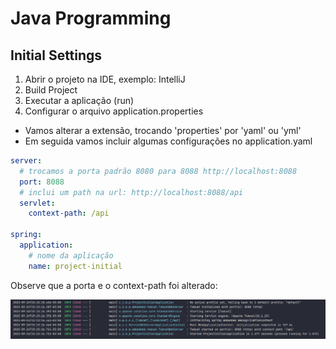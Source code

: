 # Java Programming  

## Initial Settings  

1. Abrir o projeto na IDE, exemplo: IntelliJ  
2. Build Project  
3. Executar a aplicação (run)    
4. Configurar o arquivo application.properties  
- Vamos alterar a extensão, trocando 'properties' por 'yaml' ou 'yml'  
- Em seguida vamos incluir algumas configurações no application.yaml  

```yaml
server:
  # trocamos a porta padrão 8080 para 8088 http://localhost:8088
  port: 8088
  # inclui um path na url: http://localhost:8088/api
  servlet:
    context-path: /api

spring:
  application:
    # nome da aplicação 
    name: project-initial

```

Observe que a porta e o context-path foi alterado:  

![Imagem do console](./img/001_console.png)

